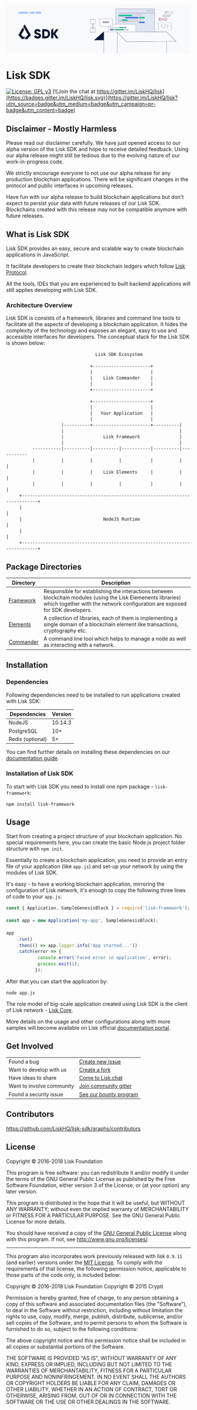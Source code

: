 ![Logo](./docs/assets/banner_sdk.png)

# Lisk SDK

[![License: GPL v3](https://img.shields.io/badge/License-GPL%20v3-blue.svg)](http://www.gnu.org/licenses/gpl-3.0)
[![Join the chat at https://gitter.im/LiskHQ/lisk](https://badges.gitter.im/LiskHQ/lisk.svg)](https://gitter.im/LiskHQ/lisk?utm_source=badge&utm_medium=badge&utm_campaign=pr-badge&utm_content=badge)

## Disclaimer - Mostly Harmless

Please read our disclaimer carefully. We have just opened access to our alpha version of the Lisk SDK and hope to receive detailed feedback. Using our alpha release might still be tedious due to the evolving nature of our work-in-progress code.

We strictly encourage everyone to not use our alpha release for any production blockchain applications. There will be significant changes in the protocol and public interfaces in upcoming releases.

Have fun with our alpha release to build blockchain applications but don't expect to persist your data with future releases of our Lisk SDK. Blockchains created with this release may not be compatible anymore with future releases.

## What is Lisk SDK

Lisk SDK provides an easy, secure and scalable way to create blockchain applications in JavaScript. 

It facilitate developers to create their blockchain ledgers which follow [Lisk Protocol](https://lisk.io/documentation/lisk-protocol). 

All the tools, IDEs that you are experienced to built backend applications will still applies developing with Lisk SDK.

### Architecture Overview

Lisk SDK is consists of a framework, libraries and command line tools to facilitate all the aspects of developing a blockchain application. It hides the complexity of the technology and exposes an elegant, easy to use and accessible interfaces for developers. The conceptual stack for the Lisk SDK is shown below:

```
                                  Lisk SDK Ecosystem

                                +----------------------+
                                |                      |
                                |    Lisk Commander    |
                                |                      |
                                +----------------------+

                                +----------------------+
                                |                      |
                                |   Your Application   |
                                |                      |
                     |----------+----------------------+----------|
                     |                                            |
                     |               Lisk Framework               |
                     |                                            |
          -----------|----------|----------|-----------|----------|-----------
          |          |          |          |           |          |          |
          |          |          |    Lisk Elements     |          |          |
          |          |          |          |           |          |          |
     +----------------------------------------------------------------------------+
     |                                                                            |
     |                               NodeJS Runtime                               |
     |                                                                            |
     +----------------------------------------------------------------------------+
```

## Package Directories

| Directory                  | Description                                                                                                          |
| -------------------------- | -------------------------------------------------------------------------------------------------------------------- |
| [Framework](./framework)   | Responsible for establishing the interactions between blockchain modules (using the Lisk Elemenents libraries) which together with the network configuration are exposed for SDK developers.  |
| [Elements](./elements)     | A collection of libraries, each of them is implementing a single domain of a blockchain element like transactions, cryptography etc. |
| [Commander](./commander)   | A command line tool which helps to manage a node as well as interacting with a network. |

## Installation

### Dependencies

Following dependencies need to be installed to run applications created with Lisk SDK:

| Dependencies     | Version |
| ---------------- | ------- |
| NodeJS           | 10.14.3 |
| PostgreSQL       | 10+     |
| Redis (optional) | 5+      |

You can find further details on installing these dependencies on our [documentation guide](https://lisk.io/documentation/lisk-core/setup/source#pre-install).

### Installation of Lisk SDK

To start with Lisk SDK you need to install one npm package - `lisk-framework`:

```
npm install lisk-framework
```

## Usage

Start from creating a project structure of your blockchain application. No special requirements here, you can create the basic Node.js project folder structure with `npm init`. 

Essentially to create a blockchain application, you need to provide an entry file of your application (like `app.js`) and set-up your network by using the modules of Lisk SDK. 

It's easy - to have a working blockchain application, mirroring the configuration of Lisk network,  it's enough to copy the following three lines of code to your `app.js`:


```js
const { Application, SampleGenesisBlock } = require('lisk-framework');

const app = new Application('my-app', SampleGenesisBlock);

app
	.run()
	.then(() => app.logger.info('App started...'))
	.catch(error => {
			console.error('Faced error in application', error);
			process.exit(1);
		   });
```

After that you can start the application by:

```
node app.js
```

The role model of big-scale application created using Lisk SDK is the client of Lisk network - [Lisk Core](https://github.com/liskhq/lisk-core).  

More details on the usage and other configurations along with more samples will become available on Lisk official [documentation portal](http://docs.lisk.io).

## Get Involved

|                           |                                                                                                                                  |
| ------------------------- | -------------------------------------------------------------------------------------------------------------------------------- |
| Found a bug               | [Create new issue](https://github.com/LiskHQ/lisk/issues/new)                                                                    |
| Want to develop with us   | [Create a fork](https://github.com/LiskHQ/lisk/fork)                                                                             |
| Have ideas to share       | [Come to Lisk.chat](http://lisk.chat)                                                                                            |
| Want to involve community | [Join community gitter](https://gitter.im/LiskHQ/lisk?utm_source=badge&utm_medium=badge&utm_campaign=pr-badge&utm_content=badge) |
| Found a security issue    | [See our bounty program](https://blog.lisk.io/announcing-lisk-bug-bounty-program-5895bdd46ed4)                                   |
## Contributors

https://github.com/LiskHQ/lisk-sdk/graphs/contributors

## License

Copyright © 2016-2018 Lisk Foundation

This program is free software: you can redistribute it and/or modify it under the terms of the GNU General Public License as published by the Free Software Foundation, either version 3 of the License, or (at your option) any later version.

This program is distributed in the hope that it will be useful, but WITHOUT ANY WARRANTY; without even the implied warranty of MERCHANTABILITY or FITNESS FOR A PARTICULAR PURPOSE. See the GNU General Public License for more details.

You should have received a copy of the [GNU General Public License](https://github.com/LiskHQ/lisk/tree/master/LICENSE) along with this program. If not, see <http://www.gnu.org/licenses/>.

---

This program also incorporates work previously released with lisk `0.9.11` (and earlier) versions under the [MIT License](https://opensource.org/licenses/MIT). To comply with the requirements of that license, the following permission notice, applicable to those parts of the code only, is included below:

Copyright © 2016-2018 Lisk Foundation
Copyright © 2015 Crypti

Permission is hereby granted, free of charge, to any person obtaining a copy of this software and associated documentation files (the "Software"), to deal in the Software without restriction, including without limitation the rights to use, copy, modify, merge, publish, distribute, sublicense, and/or sell copies of the Software, and to permit persons to whom the Software is furnished to do so, subject to the following conditions:

The above copyright notice and this permission notice shall be included in all copies or substantial portions of the Software.

THE SOFTWARE IS PROVIDED "AS IS", WITHOUT WARRANTY OF ANY KIND, EXPRESS OR IMPLIED, INCLUDING BUT NOT LIMITED TO THE WARRANTIES OF MERCHANTABILITY, FITNESS FOR A PARTICULAR PURPOSE AND NONINFRINGEMENT. IN NO EVENT SHALL THE AUTHORS OR COPYRIGHT HOLDERS BE LIABLE FOR ANY CLAIM, DAMAGES OR OTHER LIABILITY, WHETHER IN AN ACTION OF CONTRACT, TORT OR OTHERWISE, ARISING FROM, OUT OF OR IN CONNECTION WITH THE SOFTWARE OR THE USE OR OTHER DEALINGS IN THE SOFTWARE.
